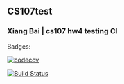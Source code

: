## CS107test
### Xiang Bai | cs107 hw4 testing CI

Badges:

[![codecov](https://codecov.io/gh/seanb118/cs107test/branch/main/graph/badge.svg?token=PDHK05X78V)](https://codecov.io/gh/seanb118/cs107test)


[![Build Status](https://app.travis-ci.com/seanb118/cs107test.svg?branch=main)](https://app.travis-ci.com/seanb118/cs107test)
